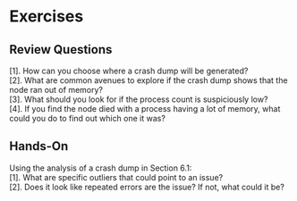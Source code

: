 # Exercises
## Review Questions
[1]. How can you choose where a crash dump will be generated?<br>
[2]. What are common avenues to explore if the crash dump shows that the node ran out
of memory?<br>
[3]. What should you look for if the process count is suspiciously low?<br>
[4]. If you find the node died with a process having a lot of memory, what could you do
to find out which one it was?<br>
## Hands-On
Using the analysis of a crash dump in Section 6.1:<br>
[1]. What are specific outliers that could point to an issue?<br>
[2]. Does it look like repeated errors are the issue? If not, what could it be?<br>
